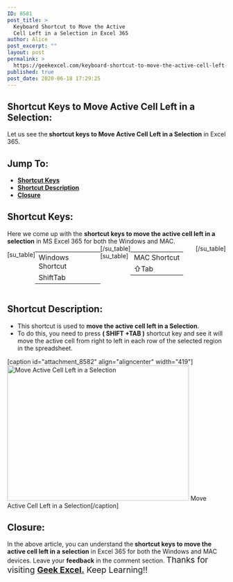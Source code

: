 ```yaml
---
ID: 8581
post_title: >
  Keyboard Shortcut to Move the Active
  Cell Left in a Selection in Excel 365
author: Alice
post_excerpt: ""
layout: post
permalink: >
  https://geekexcel.com/keyboard-shortcut-to-move-the-active-cell-left-in-a-selection-in-excel-365/
published: true
post_date: 2020-06-18 17:29:25
---
```

<h2>Shortcut Keys to Move Active Cell Left in a Selection:</h2>
Let us see the<strong> shortcut keys to Move Active Cell Left in a Selection</strong> in Excel 365.
<h2>Jump To:</h2>
<ul>
 	<li><strong><a href="#1">Shortcut Keys</a></strong></li>
 	<li><strong><a href="#2">Shortcut Description</a></strong></li>
 	<li><strong><a href="#3">Closure</a></strong></li>
</ul>
<h2 id="1">Shortcut Keys:</h2>
Here we come up with the <strong>shortcut keys to move the active cell left in a selection</strong> in MS Excel 365 for both the Windows and MAC.
<div style="display: flex;">

[su_table]
<table>
<tbody>
<tr>
<td>Windows Shortcut</td>
</tr>
<tr>
<td style="display: flex;"><span class="key-flex"><span class="win-key" style="width: 120px;"><span class="custom-span-key">Shift</span></span></span><span class="key-flex"><span class="win-key"><span class="custom-span-key">Tab</span></span></span></td>
</tr>
</tbody>
</table>
[/su_table]
[su_table]
<table style="float: right;">
<tbody>
<tr>
<td>MAC Shortcut</td>
</tr>
<tr>
<td style="display: flex;"><span class="key-flex"><span class="mac-key"><span class="custom-span-key">⇧</span></span></span><span class="key-flex"><span class="mac-key"><span class="custom-span-key">Tab</span></span></span></td>
</tr>
</tbody>
</table>
[/su_table]

</div>
<h2 id="2">Shortcut Description:</h2>
<ul>
 	<li>This shortcut is used to <strong>move the active cell left in a Selection</strong>.</li>
 	<li>To do this, you need to press <strong>( SHIFT +TAB )</strong> shortcut key and see it will move the active cell from right to left in each row of the selected region in the spreadsheet.</li>
</ul>
[caption id="attachment_8582" align="aligncenter" width="419"]<img class="size-full wp-image-8582" src="https://geekexcel.com/wp-content/uploads/2020/06/ezgif.com-optimize-28.gif" alt="Move Active Cell Left in a Selection" width="419" height="311" /> Move Active Cell Left in a Selection[/caption]
<h2 id="3">Closure:</h2>
In the above article, you can understand the<strong> shortcut keys to move the active cell left in a</strong> <strong>selection</strong> in Excel 365 for both the Windows and MAC devices. Leave your <strong>feedback</strong> in the comment section. <span style="font-size: 19px;">Thanks for visiting <strong><a href="https://geekexcel.com/">Geek Excel.</a></strong> Keep Learning!!</span>